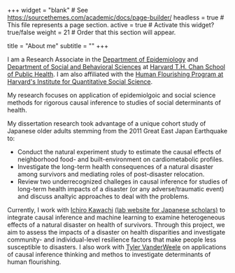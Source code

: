+++
widget = "blank"  # See https://sourcethemes.com/academic/docs/page-builder/
headless = true  # This file represents a page section.
active = true  # Activate this widget? true/false
weight = 21  # Order that this section will appear.

title = "About me"
subtitle = ""
+++

I am a Research Associate in the [Department of Epidemiology](https://www.hsph.harvard.edu/epidemiology/) and [Department of Social and Behavioral Sciences](https://www.hsph.harvard.edu/social-and-behavioral-sciences/) at [Harvard T.H. Chan School of Public Health](https://www.hsph.harvard.edu/). I am also affiliated with the [Human Flourishing Program at Harvard's Institute for Quantitative Social Science](https://hfh.fas.harvard.edu/).

My research focuses on application of epidemiolgoic and social science methods for rigorous causal inference to studies of social determinants of health. 

My dissertation research took advantage of a unique cohort study of Japanese older adults stemming from the 2011 Great East Japan Earthquake to: 

- Conduct the natural experiment study to estimate the causal effects of neighborhood food- and built-environment on cardiometabolic profiles. 
- Investigate the long-term health consequences of a natural disaster among survivors and mediating roles of post-disaster relocation.
- Review two underrecognized challeges in causal inference for studies of long-term health impacts of a disaster (or any adverse/traumatic event) and discuss analtyic approaches to deal with the problems.

Currently, I work with [Ichiro Kawachi](https://www.hsph.harvard.edu/ichiro-kawachi/) [(lab website for Japanese scholars)](http://societyandhealthlab.com/) to integrate causal inference and machine learning to examine heterogeneous effects of a natural disaster on health of survivors. Through this project, we aim to assess the impacts of a disaster on health disparities and investigate community- and individual-level resilience factors that make people less susceptible to disasters. I also work with [Tyler VanderWeele](https://www.hsph.harvard.edu/tyler-vanderweele/) on applications of causal inference thinking and methos to investigate determinants of human flourishing.

